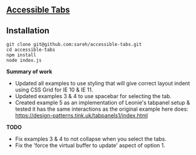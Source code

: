 ## [Accessible Tabs](https://github.com/sareh/accessible-tabs)

## Installation

```
git clone git@github.com:sareh/accessible-tabs.git
cd accessible-tabs
npm install
node index.js
```


**Summary of work**

- Updated all examples to use styling that will give correct layout indent using CSS Grid for IE 10 & IE 11.
- Updated examples 3 & 4 to use spacebar for selecting the tab.
- Created example 5 as an implementation of Leonie's tabpanel setup & tested it has the same interactions as the original example here does: https://design-patterns.tink.uk/tabpanels1/index.html

**TODO**

- Fix examples 3 & 4 to not collapse when you select the tabs.
- Fix the 'force the virtual buffer to update' aspect of option 1.

